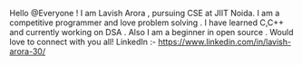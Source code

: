 Hello  @Everyone !
I am Lavish Arora , pursuing CSE at JIIT Noida.
I am a competitive programmer and love problem solving .
I have learned C,C++ and currently working on DSA .
Also I am a beginner in open source .
Would love to connect with you all!
LinkedIn :- https://www.linkedin.com/in/lavish-arora-30/
